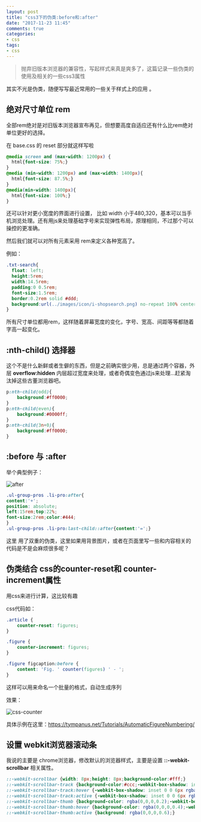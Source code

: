 ```yaml
---
layout: post
title: "css3下的伪类:before和:after"
date: "2017-11-23 11:45"
comments: true
categories:
- css
tags:
- css
---
```

> 抛弃旧版本浏览器的兼容性，写起样式来真是爽多了，这篇记录一些伪类的使用及相关的一些css3属性
<!-- more -->

其实不光是伪类，随便写写最近常用的一些关于样式上的应用 。

## 绝对尺寸单位 rem

全部rem绝对是对旧版本浏览器宣布再见，但想要高度自适应还有什么比rem绝对单位更好的选择。

在 base.css 的 reset 部分就这样写啦

```css
@media screen and (max-width: 1200px) {
  html{font-size: 75%;}
}
@media (min-width: 1200px) and (max-width: 1400px){
  html{font-size: 87.5%;}
}
@media(min-width: 1400px){
  html{font-size: 100%;}
}
```

还可以针对更小宽度的界面进行设置， 比如 width 小于480,320，基本可以当手机浏览处理。还有用js来处理基础字号来实现弹性布局，原理相同，不过那个可以操控的更准确。

然后我们就可以对所有元素采用 rem来定义各种宽高了。

例如：

```css
.txt-search{
  float: left;
  height:5rem;
  width:14.5rem;
  padding:0 0.5rem;
  font-size:1.5rem;
  border:0.2rem solid #ddd;
  background:url(../images/icon/i-shopsearch.png) no-repeat 100% center;-webkit-background-size:cover;background-size:cover;
}

```

所有尺寸单位都用rem，这样随着屏幕宽度的变化，字号、宽高、间距等等都随着字高一起变化。

## :nth-child() 选择器

这个不是什么新鲜或者生僻的东西，但是之前确实很少用，总是通过两个容器，外层 **overflow:hidden** 内层超过宽度来处理，或者奇偶变色通过js来处理...赶紧淘汰掉这些古董浏览器吧。

````css
p:nth-child(odd){
	background:#ff0000;
}
p:nth-child(even){
	background:#0000ff;
}
p:nth-child(3n+0){
	background:#ff0000;
}
````

## :before 与 :after

举个典型例子：

![after](/images/after.png)

```css
.ul-group-pros .li-pro:after{
content:'+';
position: absolute;
left:15rem;top:22%;
font-size:2rem;color:#444;
}
.ul-group-pros .li-pro:last-child::after{content:'=';}
```

这里 用了双重的伪类，这里如果用背景图片，或者在页面里写一些和内容相关的代码是不是会麻烦很多呢？

## 伪类结合 css的counter-reset和 counter-increment属性

用css来进行计算，这比较有趣

css代码如：

```css
.article {
	counter-reset: figures;
}

.figure {
	counter-increment: figures;
}

.figure figcaption:before {
	content: 'Fig. ' counter(figures) ' - ';
}
```

这样可以用来命名一个批量的格式，自动生成序列

效果：

![css-counter](/images/css-counter.png)

具体示例在这里：https://tympanus.net/Tutorials/AutomaticFigureNumbering/



## 设置 webkit浏览器滚动条

我说的主要是 chrome浏览器，修改默认的浏览器样式，主要是设置 **::-webkit-scrollbar** 相关属性。

```css
::-webkit-scrollbar {width: 8px;height: 8px;background-color:#fff;}
::-webkit-scrollbar-track {background-color:#ccc;-webkit-box-shadow: inset 0 0 6px rgba(0,0,0,0);}
::-webkit-scrollbar-track:hover {-webkit-box-shadow: inset 0 0 6px rgba(0,0,0,0.4);background-color:#fefefe;}
::-webkit-scrollbar-track:active {-webkit-box-shadow: inset 0 0 6px rgba(0,0,0,0.4);background-color:#f0f0f0;}
::-webkit-scrollbar-thumb {background-color: rgba(0,0,0,0.2);-webkit-box-shadow: inset 1px 1px 0 rgba(0,0,0,.2);}
::-webkit-scrollbar-thumb:hover {background-color: rgba(0,0,0,0.4);-webkit-box-shadow: inset 1px 1px 0 rgba(0,0,0,.1);}
::-webkit-scrollbar-thumb:active {background: rgba(0,0,0,0.6);}
```

